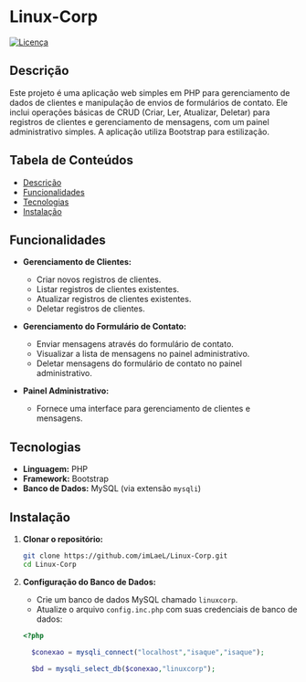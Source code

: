 # Linux-Corp

[![Licença](https://img.shields.io/badge/license-Unlicensed-red.svg)]()

## Descrição

Este projeto é uma aplicação web simples em PHP para gerenciamento de dados de clientes e manipulação de envios de formulários de contato. Ele inclui operações básicas de CRUD (Criar, Ler, Atualizar, Deletar) para registros de clientes e gerenciamento de mensagens, com um painel administrativo simples. A aplicação utiliza Bootstrap para estilização.

## Tabela de Conteúdos

- [Descrição](#descrição)
- [Funcionalidades](#funcionalidades)
- [Tecnologias](#tecnologias)
- [Instalação](#instalação)

## Funcionalidades

- **Gerenciamento de Clientes:**
  - Criar novos registros de clientes.
  - Listar registros de clientes existentes.
  - Atualizar registros de clientes existentes.
  - Deletar registros de clientes.

- **Gerenciamento do Formulário de Contato:**
  - Enviar mensagens através do formulário de contato.
  - Visualizar a lista de mensagens no painel administrativo.
  - Deletar mensagens do formulário de contato no painel administrativo.

- **Painel Administrativo:**
  - Fornece uma interface para gerenciamento de clientes e mensagens.

## Tecnologias

- **Linguagem:** PHP  
- **Framework:** Bootstrap  
- **Banco de Dados:** MySQL (via extensão `mysqli`)

## Instalação

1.  **Clonar o repositório:**
    ```bash
    git clone https://github.com/imLaeL/Linux-Corp.git
    cd Linux-Corp
    ```

2.  **Configuração do Banco de Dados:**
    - Crie um banco de dados MySQL chamado `linuxcorp`.
    - Atualize o arquivo `config.inc.php` com suas credenciais de banco de dados:

    ```php
    <?php

      $conexao = mysqli_connect("localhost","isaque","isaque");

      $bd = mysqli_select_db($conexao,"linuxcorp");
    ```

